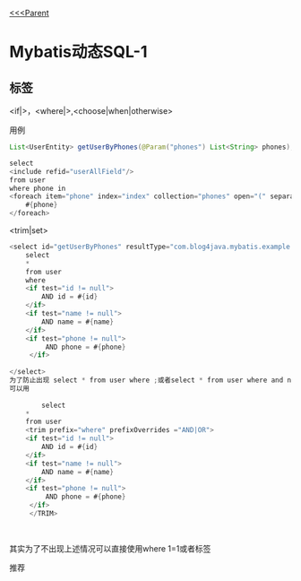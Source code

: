 [<<<Parent](../Mybatis的动态sql.md)
# Mybatis动态SQL-1

## 标签

<if|>，<where|>,<choose|when|otherwise>

<foreach>用例

```java
List<UserEntity> getUserByPhones(@Param("phones") List<String> phones);
```

```java
select
<include refid="userAllField"/>
from user
where phone in
<foreach item="phone" index="index" collection="phones" open="(" separator="," close=")">
    #{phone}
</foreach>
```

<trim|set>

```java
<select id="getUserByPhones" resultType="com.blog4java.mybatis.example.entity.UserEntity">
    select
    *
    from user
    where 
    <if test="id != null">
        AND id = #{id}
    </if>
    <if test="name != null">
        AND name = #{name}
    </if>
    <if test="phone != null">
         AND phone = #{phone}
     </if>
  
</select>
为了防止出现 select * from user where ;或者select * from user where and name =?;
可以用
    
        select
    *
    from user
    <trim prefix="where" prefixOverrides ="AND|OR">
    <if test="id != null">
        AND id = #{id}
    </if>
    <if test="name != null">
        AND name = #{name}
    </if>
    <if test="phone != null">
         AND phone = #{phone}
     </if>
     </TRIM>
         
         
```

其实为了不出现上述情况可以直接使用where 1=1或者<where>标签

推荐<where>
